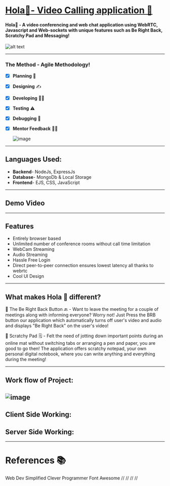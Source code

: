 # [Hola👋- Video Calling application 🎥]( https://meet-n-greet.herokuapp.com/home  )

#### Hola👋 -  A video conferencing and web chat application using WebRTC, Javascript and Web-sockets with unique features such as Be Right Back, Scratchy Pad and Messaging!

![alt text](https://github.com/ankita1964/MS_Teams_Clone/blob/master/Screenshot%202021-07-10%20at%201.43.44%20AM.png "Video Calling")  

------------------------------------------------------------------------------------------------------------------------------------------------------------------------------
### The Method - Agile Methodology!  
- [x] **Planning** 📝
- [x] **Designing** ✍️
- [x] **Developing** 👩‍💻
- [x] **Testing** ⚠️
- [x] **Debugging** 🔄
- [x] **Mentor Feedback** 👨‍🏫

     ![image](https://user-images.githubusercontent.com/58811776/125174615-42890080-e1e4-11eb-80a4-4bebc7454a83.png)

------------------------------------------------------------------------------------------------------------------------------------------------------------------------------

## Languages Used:
- **Backend**- NodeJs, ExpressJs
- **Database**- MongoDb & Local Storage
- **Frontend**- EJS, CSS, JavaScript   

-----------------------------------------------------------------------------------------------------------------------------------------------------------------------

## Demo Video


-----------------------------------------------------------------------------------------------------------------------------------------------------------------------
## Features
- Entirely browser based
- Unlimited number of conference rooms without call time limitation
- WebCam Streaming
- Audio Streaming
- Hassle Free Login
- Direct peer-to-peer connection ensures lowest latency all thanks to webrtc
- Cool UI Design
------------------------------------------------------------------------------------------------------------------------------------------------------------------------------
## What makes Hola 👋 different?

🔴 The Be Right Back Button 🔙 - Want to leave the meeting for a couple of meetings along with informing everyone? Worry not! Just Press the BRB button our application which automatically turns off user's video and audio and displays "Be Right Back" on the user's video!

🔴 Scratchy Pad 🗒️ - Felt the need of jotting down important points during an online mat without switching tabs or arranging a pen and paper, you are good to go then! The application offers scratchy notepad, your own personal digital notebook, where you can write anything and everything during the meeting!

------------------------------------------------------------------------------------------------------------------------------------------------------------------------------
## Work flow of Project:

   ![image](https://user-images.githubusercontent.com/58811776/125174687-d8249000-e1e4-11eb-9b70-94c73a8927a0.png)
------------------------------------------------------------------------------------------------------------------------------------------------------------------------------
## Client Side Working:

   



## Server Side Working:




------------------------------------------------------------------------------------------------------------------------------------------------------------------------------

# References 📚
Web Dev Simplified
Clever Programmer
Font Awesome
//
//
//
//
